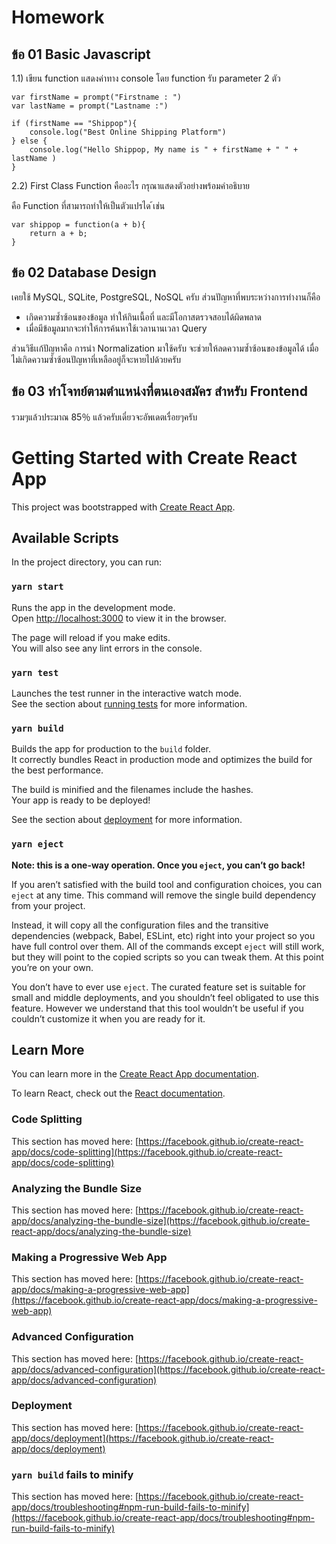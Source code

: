 # Homework

## ข้อ 01 Basic Javascript
1.1) เขียน function แสดงค่าทาง console โดย function รับ parameter 2 ตัว
``` 
var firstName = prompt("Firstname : ")
var lastName = prompt("Lastname :")

if (firstName == "Shippop"){
    console.log("Best Online Shipping Platform")
} else {
    console.log("Hello Shippop, My name is " + firstName + " " + lastName )
}
```
2.2) First Class Function คืออะไร กรุณาแสดงตัวอย่างพร้อมคำอธิบาย

คือ Function ที่สามารถทำให้เป็นตัวแปรได ้เช่น
```
var shippop = function(a + b){
    return a + b;
}
```

## ข้อ 02 Database Design 
เคยใช้ MySQL, SQLite, PostgreSQL, NoSQL ครับ
ส่วนปัญหาที่พบระหว่างการทำงานก็คือ
- เกิดความซ้ำซ้อนของข้อมูล ทำให้กินเนื้อที่ และมีโอกาสตรวจสอบได้ผิดพลาด
- เมื่อมีข้อมูลมากจะทำให้การค้นหาใช้เวลานานเวลา Query

ส่วนวิธีเเก้ปัญหาคือ การนำ Normalization มาใช้ครับ จะช่วยให้ลดความซ้ำซ้อนของข้อมูลได้ เมื่อไม่เกิดความซ้ำซ้อนปัญหาที่เหลืออยู่ก็จะหายไปด้วยครับ

## ข้อ 03 ทำโจทย์ตามตำแหน่งที่ตนเองสมัคร สำหรับ Frontend
รวมๆแล้วประมาณ 85％ แล้วครับเดี๋ยวจะอัพเดตเรื่อยๆครับ


# Getting Started with Create React App

This project was bootstrapped with [Create React App](https://github.com/facebook/create-react-app).

## Available Scripts

In the project directory, you can run:

### `yarn start`

Runs the app in the development mode.\
Open [http://localhost:3000](http://localhost:3000) to view it in the browser.

The page will reload if you make edits.\
You will also see any lint errors in the console.

### `yarn test`

Launches the test runner in the interactive watch mode.\
See the section about [running tests](https://facebook.github.io/create-react-app/docs/running-tests) for more information.

### `yarn build`

Builds the app for production to the `build` folder.\
It correctly bundles React in production mode and optimizes the build for the best performance.

The build is minified and the filenames include the hashes.\
Your app is ready to be deployed!

See the section about [deployment](https://facebook.github.io/create-react-app/docs/deployment) for more information.

### `yarn eject`

**Note: this is a one-way operation. Once you `eject`, you can’t go back!**

If you aren’t satisfied with the build tool and configuration choices, you can `eject` at any time. This command will remove the single build dependency from your project.

Instead, it will copy all the configuration files and the transitive dependencies (webpack, Babel, ESLint, etc) right into your project so you have full control over them. All of the commands except `eject` will still work, but they will point to the copied scripts so you can tweak them. At this point you’re on your own.

You don’t have to ever use `eject`. The curated feature set is suitable for small and middle deployments, and you shouldn’t feel obligated to use this feature. However we understand that this tool wouldn’t be useful if you couldn’t customize it when you are ready for it.

## Learn More

You can learn more in the [Create React App documentation](https://facebook.github.io/create-react-app/docs/getting-started).

To learn React, check out the [React documentation](https://reactjs.org/).

### Code Splitting

This section has moved here: [https://facebook.github.io/create-react-app/docs/code-splitting](https://facebook.github.io/create-react-app/docs/code-splitting)

### Analyzing the Bundle Size

This section has moved here: [https://facebook.github.io/create-react-app/docs/analyzing-the-bundle-size](https://facebook.github.io/create-react-app/docs/analyzing-the-bundle-size)

### Making a Progressive Web App

This section has moved here: [https://facebook.github.io/create-react-app/docs/making-a-progressive-web-app](https://facebook.github.io/create-react-app/docs/making-a-progressive-web-app)

### Advanced Configuration

This section has moved here: [https://facebook.github.io/create-react-app/docs/advanced-configuration](https://facebook.github.io/create-react-app/docs/advanced-configuration)

### Deployment

This section has moved here: [https://facebook.github.io/create-react-app/docs/deployment](https://facebook.github.io/create-react-app/docs/deployment)

### `yarn build` fails to minify

This section has moved here: [https://facebook.github.io/create-react-app/docs/troubleshooting#npm-run-build-fails-to-minify](https://facebook.github.io/create-react-app/docs/troubleshooting#npm-run-build-fails-to-minify)
